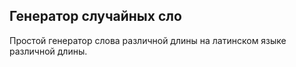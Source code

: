 ## Генератор случайных сло

Простой генератор слова различной длины на латинском языке различной длины.

